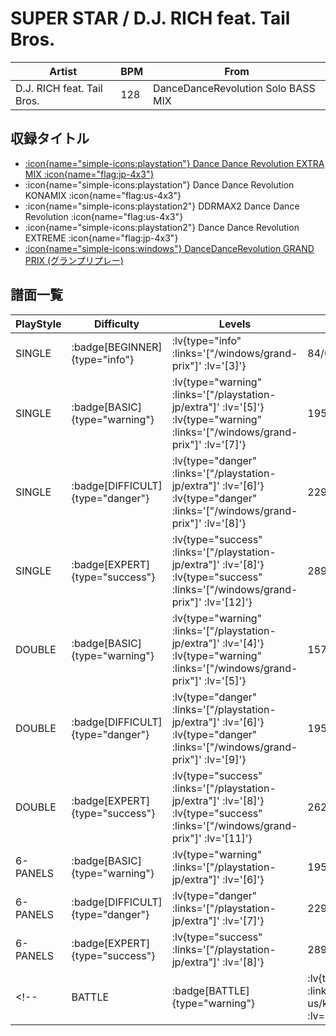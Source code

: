 # SUPER STAR / D.J. RICH feat. Tail Bros.

|Artist|BPM|From|
|------|---|----|
|D.J. RICH feat. Tail Bros.|128|DanceDanceRevolution Solo BASS MIX|

## 収録タイトル

- [ :icon{name="simple-icons:playstation"} Dance Dance Revolution EXTRA MIX :icon{name="flag:jp-4x3"} ](/playstation-jp/extra)
- :icon{name="simple-icons:playstation"} Dance Dance Revolution KONAMIX :icon{name="flag:us-4x3"}
- :icon{name="simple-icons:playstation2"} DDRMAX2 Dance Dance Revolution :icon{name="flag:us-4x3"}
- :icon{name="simple-icons:playstation2"} Dance Dance Revolution EXTREME :icon{name="flag:jp-4x3"}
- [ :icon{name="simple-icons:windows"} DanceDanceRevolution GRAND PRIX (グランプリプレー)](/windows/grand-prix)

## 譜面一覧

|PlayStyle|Difficulty|Levels|Notes|Movie|
|---------|----------|------|-----|-----|
|SINGLE| :badge[BEGINNER]{type="info"} | :lv{type="info" :links='["/windows/grand-prix"]' :lv='[3]'} |84/0||
|SINGLE| :badge[BASIC]{type="warning"} | :lv{type="warning" :links='["/playstation-jp/extra"]' :lv='[5]'}  :lv{type="warning" :links='["/windows/grand-prix"]' :lv='[7]'} |195/0||
|SINGLE| :badge[DIFFICULT]{type="danger"} | :lv{type="danger" :links='["/playstation-jp/extra"]' :lv='[6]'}  :lv{type="danger" :links='["/windows/grand-prix"]' :lv='[8]'} |229/0||
|SINGLE| :badge[EXPERT]{type="success"} | :lv{type="success" :links='["/playstation-jp/extra"]' :lv='[8]'}  :lv{type="success" :links='["/windows/grand-prix"]' :lv='[12]'} |289/0||
|DOUBLE| :badge[BASIC]{type="warning"} | :lv{type="warning" :links='["/playstation-jp/extra"]' :lv='[4]'}  :lv{type="warning" :links='["/windows/grand-prix"]' :lv='[5]'} |157/0||
|DOUBLE| :badge[DIFFICULT]{type="danger"} | :lv{type="danger" :links='["/playstation-jp/extra"]' :lv='[6]'}  :lv{type="danger" :links='["/windows/grand-prix"]' :lv='[9]'} |195/0||
|DOUBLE| :badge[EXPERT]{type="success"} | :lv{type="success" :links='["/playstation-jp/extra"]' :lv='[8]'}  :lv{type="success" :links='["/windows/grand-prix"]' :lv='[11]'} |262/0||
|6-PANELS| :badge[BASIC]{type="warning"} | :lv{type="warning" :links='["/playstation-jp/extra"]' :lv='[6]'} |195/0||
|6-PANELS| :badge[DIFFICULT]{type="danger"} | :lv{type="danger" :links='["/playstation-jp/extra"]' :lv='[7]'} |229/0||
|6-PANELS| :badge[EXPERT]{type="success"} | :lv{type="success" :links='["/playstation-jp/extra"]' :lv='[8]'} |289/0||
<!-- |BATTLE| :badge[BATTLE]{type="warning"} | :lv{type="warning" :links='["/playstation-us/konamix"]' :lv='[6]'} ||| -->
